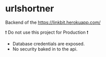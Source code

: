 # urlshortner

Backend of the https://linkbit.herokuapp.com/

❗ Do not use this project for Production ❗
- Database credentials are exposed.
- No security baked in to the api.
